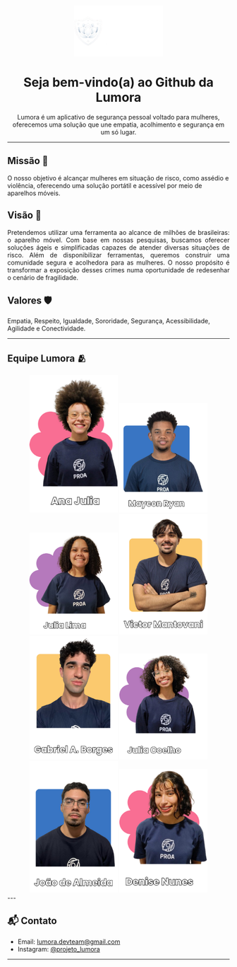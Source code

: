<div align="center">
  <img src="https://github.com/Projeto-Lumora/.github/blob/main/profile/bannerLumora.png" alt='Lumora' width="40%">
</div>
<h1 align="center">Seja bem-vindo(a) ao Github da Lumora </h1>
<p align="center">Lumora é um aplicativo de segurança pessoal voltado para mulheres, oferecemos uma solução que une empatia, acolhimento e segurança em um só lugar.</p>

---

## Missão 🎯
<p align="justfy">O nosso objetivo é alcançar mulheres em situação de risco, como assédio e violência, oferecendo uma solução portátil e acessível por meio de aparelhos móveis. </p>

## Visão 👀
<p align="justify">Pretendemos utilizar uma ferramenta ao alcance de milhões de brasileiras: o aparelho móvel. Com base em nossas pesquisas, buscamos oferecer soluções ágeis e simplificadas capazes de atender diversas situações de risco. Além de disponibilizar ferramentas, queremos construir uma comunidade segura e acolhedora para as mulheres. O nosso propósito é transformar a exposição desses crimes numa oportunidade de redesenhar o cenário de fragilidade.</p>

## Valores 🛡️
<p align="justfy">	Empatia, Respeito, Igualdade, Sororidade, 	Segurança, Acessibilidade, Agilidade e Conectividade.</p>

---

## Equipe Lumora 🫂
<div align='center'>
  <a href="https://www.linkedin.com/in/ana-julia-lima-680677337/" target="_blank"><img src="https://github.com/Projeto-Lumora/.github/blob/main/profile/naju lima.png" alt='Ana Julia' width="200px"></a>
  <a href="https://www.linkedin.com/in/maycon-ryan-alves-dos-santos-67b19a314/" target="_blank"><img src="https://github.com/Projeto-Lumora/.github/blob/main/profile/maycon.png" alt='Maycon Ryan' width="200px"></a>
  <a href="https://www.linkedin.com/in/julia-barbosa-0a3213298/" target="_blank"><img src="https://github.com/Projeto-Lumora/.github/blob/main/profile/julia lima.png" alt='Julia Lima' width="200px"></a>
  <a href="https://www.linkedin.com/in/victor-gonçalves-mantovani-a1b25820a/" target="_blank"><img src="https://github.com/Projeto-Lumora/.github/blob/main/profile/victor mantovani.png" alt='Victor Mantovani' width="200px"></a>
  <a href="https://www.linkedin.com/in/gabriel-alves-borges-93163b231/" target="_blank"><img src="https://github.com/Projeto-Lumora/.github/blob/main/profile/gabriel alves.png" alt='Gabriel Alves Borges' width="200px"></a>
  <a href="https://www.linkedin.com/in/júlia-coelho-4a5b15283/" target="_blank"><img src="https://github.com/Projeto-Lumora/.github/blob/main/profile/julia coelho.png" alt='Julia Coelho' width="200px"></a>
  <a href="https://www.linkedin.com/in/joão-de-almeida-and/" target="_blank"><img src="https://github.com/Projeto-Lumora/.github/blob/main/profile/joao.png" alt='João de Almeida' width="200px"></a>
  <a href="https://www.linkedin.com/in/denise-nunes-64bb6023b/" target="_blank"><img src="https://github.com/Projeto-Lumora/.github/blob/main/profile/denise.png" alt='Denise Nunes' width="200px"></a>
</div>
---

## 📬 Contato

- Email: lumora.devteam@gmail.com  
- Instagram: [@projeto_lumora](https://www.instagram.com/projeto_lumora/)

---
